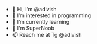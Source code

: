 - 👋 Hi, I’m @adivish
- 👀 I’m interested in programming
- 🌱 I’m currently learning
- 👀 I'm SuperNoob    
- 📫 Reach me at Tg @adivish

<!---
adivish/adivish is a ✨ special ✨ repository because its `README.md` (this file) appears on your GitHub profile.
You can click the Preview link to take a look at your changes.
--->
